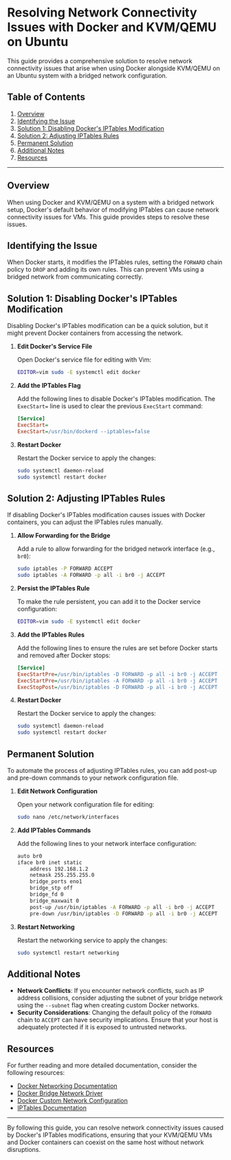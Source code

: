 # Resolving Network Connectivity Issues with Docker and KVM/QEMU on Ubuntu

This guide provides a comprehensive solution to resolve network connectivity issues that arise when using Docker alongside KVM/QEMU on an Ubuntu system with a bridged network configuration.

## Table of Contents

1. [Overview](#overview)
2. [Identifying the Issue](#identifying-the-issue)
3. [Solution 1: Disabling Docker's IPTables Modification](#solution-1-disabling-docker's-iptables-modification)
4. [Solution 2: Adjusting IPTables Rules](#solution-2-adjusting-iptables-rules)
5. [Permanent Solution](#permanent-solution)
6. [Additional Notes](#additional-notes)
7. [Resources](#resources)

---

## Overview

When using Docker and KVM/QEMU on a system with a bridged network setup, Docker's default behavior of modifying IPTables can cause network connectivity issues for VMs. This guide provides steps to resolve these issues.

## Identifying the Issue

When Docker starts, it modifies the IPTables rules, setting the `FORWARD` chain policy to `DROP` and adding its own rules. This can prevent VMs using a bridged network from communicating correctly.

## Solution 1: Disabling Docker's IPTables Modification

Disabling Docker's IPTables modification can be a quick solution, but it might prevent Docker containers from accessing the network.

1. **Edit Docker's Service File**

   Open Docker's service file for editing with Vim:

   ```sh
   EDITOR=vim sudo -E systemctl edit docker
   ```

2. **Add the IPTables Flag**

   Add the following lines to disable Docker's IPTables modification. The `ExecStart=` line is used to clear the previous `ExecStart` command:

   ```ini
   [Service]
   ExecStart=
   ExecStart=/usr/bin/dockerd --iptables=false
   ```

3. **Restart Docker**

   Restart the Docker service to apply the changes:

   ```sh
   sudo systemctl daemon-reload
   sudo systemctl restart docker
   ```

## Solution 2: Adjusting IPTables Rules

If disabling Docker's IPTables modification causes issues with Docker containers, you can adjust the IPTables rules manually.

1. **Allow Forwarding for the Bridge**

   Add a rule to allow forwarding for the bridged network interface (e.g., `br0`):

   ```sh
   sudo iptables -P FORWARD ACCEPT
   sudo iptables -A FORWARD -p all -i br0 -j ACCEPT
   ```

2. **Persist the IPTables Rule**

   To make the rule persistent, you can add it to the Docker service configuration:

   ```sh
   EDITOR=vim sudo -E systemctl edit docker
   ```

3. **Add the IPTables Rules**

   Add the following lines to ensure the rules are set before Docker starts and removed after Docker stops:

   ```ini
   [Service]
   ExecStartPre=/usr/bin/iptables -D FORWARD -p all -i br0 -j ACCEPT
   ExecStartPre=/usr/bin/iptables -A FORWARD -p all -i br0 -j ACCEPT
   ExecStopPost=/usr/bin/iptables -D FORWARD -p all -i br0 -j ACCEPT
   ```

4. **Restart Docker**

   Restart the Docker service to apply the changes:

   ```sh
   sudo systemctl daemon-reload
   sudo systemctl restart docker
   ```

## Permanent Solution

To automate the process of adjusting IPTables rules, you can add post-up and pre-down commands to your network configuration file.

1. **Edit Network Configuration**

   Open your network configuration file for editing:

   ```sh
   sudo nano /etc/network/interfaces
   ```

2. **Add IPTables Commands**

   Add the following lines to your network interface configuration:

   ```sh
   auto br0
   iface br0 inet static
       address 192.168.1.2
       netmask 255.255.255.0
       bridge_ports eno1
       bridge_stp off
       bridge_fd 0
       bridge_maxwait 0
       post-up /usr/bin/iptables -A FORWARD -p all -i br0 -j ACCEPT
       pre-down /usr/bin/iptables -D FORWARD -p all -i br0 -j ACCEPT
   ```

3. **Restart Networking**

   Restart the networking service to apply the changes:

   ```sh
   sudo systemctl restart networking
   ```

## Additional Notes

- **Network Conflicts**: If you encounter network conflicts, such as IP address collisions, consider adjusting the subnet of your bridge network using the `--subnet` flag when creating custom Docker networks.
- **Security Considerations**: Changing the default policy of the `FORWARD` chain to `ACCEPT` can have security implications. Ensure that your host is adequately protected if it is exposed to untrusted networks.

## Resources

For further reading and more detailed documentation, consider the following resources:

- [Docker Networking Documentation](https://docs.docker.com/network/)
- [Docker Bridge Network Driver](https://docs.docker.com/network/bridge/)
- [Docker Custom Network Configuration](https://docs.docker.com/network/#bridge)
- [IPTables Documentation](https://netfilter.org/documentation/HOWTO/packet-filtering-HOWTO.html)

---

By following this guide, you can resolve network connectivity issues caused by Docker's IPTables modifications, ensuring that your KVM/QEMU VMs and Docker containers can coexist on the same host without network disruptions.
